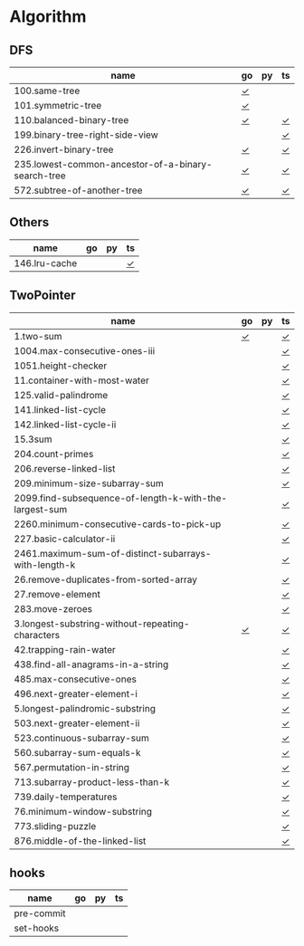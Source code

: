 # Algorithm

## DFS

|  name | go | py | ts |
|-----------|----|---------|-----------|
| 100.same-tree | [✓](DFS/100.same-tree.go) |  |  |
| 101.symmetric-tree | [✓](DFS/101.symmetric-tree.go) |  |  |
| 110.balanced-binary-tree | [✓](DFS/110.balanced-binary-tree.go) |  | [✓](DFS/110.balanced-binary-tree.ts) |
| 199.binary-tree-right-side-view |  |  | [✓](DFS/199.binary-tree-right-side-view.ts) |
| 226.invert-binary-tree | [✓](DFS/226.invert-binary-tree.go) |  | [✓](DFS/226.invert-binary-tree.ts) |
| 235.lowest-common-ancestor-of-a-binary-search-tree | [✓](DFS/235.lowest-common-ancestor-of-a-binary-search-tree.go) |  | [✓](DFS/235.lowest-common-ancestor-of-a-binary-search-tree.ts) |
| 572.subtree-of-another-tree | [✓](DFS/572.subtree-of-another-tree.go) |  | [✓](DFS/572.subtree-of-another-tree.ts) |

## Others

|  name | go | py | ts |
|-----------|----|---------|-----------|
| 146.lru-cache |  |  | [✓](Others/146.lru-cache.ts) |

## TwoPointer

|  name | go | py | ts |
|-----------|----|---------|-----------|
| 1.two-sum | [✓](TwoPointer/1.two-sum.go) |  | [✓](TwoPointer/1.two-sum.ts) |
| 1004.max-consecutive-ones-iii |  |  | [✓](TwoPointer/1004.max-consecutive-ones-iii.ts) |
| 1051.height-checker |  |  | [✓](TwoPointer/1051.height-checker.ts) |
| 11.container-with-most-water |  |  | [✓](TwoPointer/11.container-with-most-water.ts) |
| 125.valid-palindrome |  |  | [✓](TwoPointer/125.valid-palindrome.ts) |
| 141.linked-list-cycle |  |  | [✓](TwoPointer/141.linked-list-cycle.ts) |
| 142.linked-list-cycle-ii |  |  | [✓](TwoPointer/142.linked-list-cycle-ii.ts) |
| 15.3sum |  |  | [✓](TwoPointer/15.3sum.ts) |
| 204.count-primes |  |  | [✓](TwoPointer/204.count-primes.ts) |
| 206.reverse-linked-list |  |  | [✓](TwoPointer/206.reverse-linked-list.ts) |
| 209.minimum-size-subarray-sum |  |  | [✓](TwoPointer/209.minimum-size-subarray-sum.ts) |
| 2099.find-subsequence-of-length-k-with-the-largest-sum |  |  | [✓](TwoPointer/2099.find-subsequence-of-length-k-with-the-largest-sum.ts) |
| 2260.minimum-consecutive-cards-to-pick-up |  |  | [✓](TwoPointer/2260.minimum-consecutive-cards-to-pick-up.ts) |
| 227.basic-calculator-ii |  |  | [✓](TwoPointer/227.basic-calculator-ii.ts) |
| 2461.maximum-sum-of-distinct-subarrays-with-length-k |  |  | [✓](TwoPointer/2461.maximum-sum-of-distinct-subarrays-with-length-k.ts) |
| 26.remove-duplicates-from-sorted-array |  |  | [✓](TwoPointer/26.remove-duplicates-from-sorted-array.ts) |
| 27.remove-element |  |  | [✓](TwoPointer/27.remove-element.ts) |
| 283.move-zeroes |  |  | [✓](TwoPointer/283.move-zeroes.ts) |
| 3.longest-substring-without-repeating-characters | [✓](TwoPointer/3.longest-substring-without-repeating-characters.go) |  | [✓](TwoPointer/3.longest-substring-without-repeating-characters.ts) |
| 42.trapping-rain-water |  |  | [✓](TwoPointer/42.trapping-rain-water.ts) |
| 438.find-all-anagrams-in-a-string |  |  | [✓](TwoPointer/438.find-all-anagrams-in-a-string.ts) |
| 485.max-consecutive-ones |  |  | [✓](TwoPointer/485.max-consecutive-ones.ts) |
| 496.next-greater-element-i |  |  | [✓](TwoPointer/496.next-greater-element-i.ts) |
| 5.longest-palindromic-substring |  |  | [✓](TwoPointer/5.longest-palindromic-substring.ts) |
| 503.next-greater-element-ii |  |  | [✓](TwoPointer/503.next-greater-element-ii.ts) |
| 523.continuous-subarray-sum |  |  | [✓](TwoPointer/523.continuous-subarray-sum.ts) |
| 560.subarray-sum-equals-k |  |  | [✓](TwoPointer/560.subarray-sum-equals-k.ts) |
| 567.permutation-in-string |  |  | [✓](TwoPointer/567.permutation-in-string.ts) |
| 713.subarray-product-less-than-k |  |  | [✓](TwoPointer/713.subarray-product-less-than-k.ts) |
| 739.daily-temperatures |  |  | [✓](TwoPointer/739.daily-temperatures.ts) |
| 76.minimum-window-substring |  |  | [✓](TwoPointer/76.minimum-window-substring.ts) |
| 773.sliding-puzzle |  |  | [✓](TwoPointer/773.sliding-puzzle.ts) |
| 876.middle-of-the-linked-list |  |  | [✓](TwoPointer/876.middle-of-the-linked-list.ts) |

## hooks

|  name | go | py | ts |
|-----------|----|---------|-----------|
| pre-commit |  |  |  |
| set-hooks |  |  |  |

